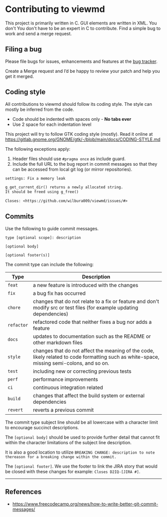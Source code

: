 # Contributing to viewmd

This project is primarily written in C. GUI elements are written in XML. You
don't You don't have to be an expert in C to contribute. Find a simple bug to
work and send a merge request. 

## Filing a bug

Please file bugs for issues, enhancements and features at the
[bug tracker](https://github.com/wilbura009/viewmd/issues).

Create a Merge request and I’d be happy to review your patch and help you get it
merged.

## Coding style

All contributions to viewmd should follow its coding style. The style can mostly
be inferred from the code. 

* Code should be indented with spaces only - **No tabs ever**
* Use 2 space for each indentation level

This project will try to follow GTK coding style (mostly). Read it online at
https://gitlab.gnome.org/GNOME/gtk/-/blob/main/docs/CODING-STYLE.md

The following exceptions apply:

1. Header files should use `#pragma once` as include guard.
2. Include the full URL to the bug report in commit messages so that they can be
   accessed from local git log (or mirror repositories).

```txt
settings: Fix a memory leak

g_get_current_dir() returns a newly allocated string.
It should be freed using g_free()

Closes: <https://github.com/wilbura009/viewmd/issues/#>
```

## Commits

Use the following to guide commit messages.

```
type [optional scope]: description

[optional body]

[optional footer(s)]
```

The commit type can include the following:

| Type       | Description                                                                                                                                |
|------------|--------------------------------------------------------------------------------------------------------------------------------------------|
| `feat`     | a new feature is introduced with the changes                                                                                               |
| `fix`      | a bug fix has occurred                                                                                                                     |
| `chore`    | changes that do not relate to a fix or feature and don't modify src or test files (for example updating dependencies)                      |
| `refactor` | refactored code that neither fixes a bug nor adds a feature                                                                                |
| `docs`     | updates to documentation such as the README or other markdown files                                                                        |
| `style`    | changes that do not affect the meaning of the code, likely related to code formatting such as white-space, missing semi-colons, and so on. |
| `test`     | including new or correcting previous tests                                                                                                 |
| `perf`     | performance improvements                                                                                                                   |
| `ci`       | continuous integration related                                                                                                             |
| `build`    | changes that affect the build system or external dependencies                                                                              |
| `revert`   | reverts a previous commit                                                                                                                  |

The commit type subject line should be all lowercase with a character limit to
encourage succinct descriptions.

The `[optional body]` should be used to provide further detail that cannot fit
within the character limitations of the subject line description.

It is also a good location to utilize
`BREAKING CHANGE: description to note thereason for a breaking change within the commit.`

The `[optional footer]`. We use the footer to link the JIRA story that would be
closed with these changes for example: `Closes D2IQ-[JIRA #]`.

------------------------------

## References

- https://www.freecodecamp.org/news/how-to-write-better-git-commit-messages/ 
